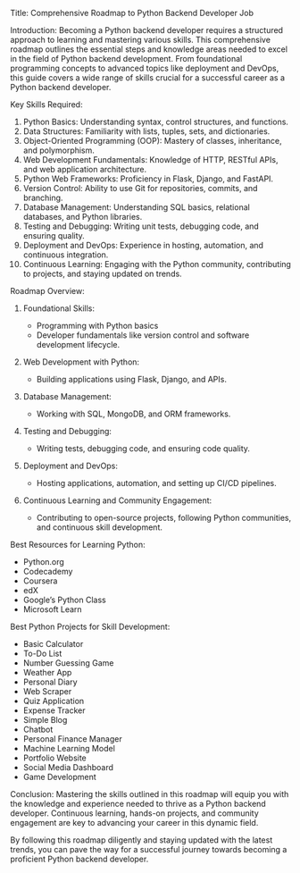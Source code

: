 Title: Comprehensive Roadmap to Python Backend Developer Job

Introduction:
Becoming a Python backend developer requires a structured approach to learning and mastering various skills. This comprehensive roadmap outlines the essential steps and knowledge areas needed to excel in the field of Python backend development. From foundational programming concepts to advanced topics like deployment and DevOps, this guide covers a wide range of skills crucial for a successful career as a Python backend developer.

Key Skills Required:
1. Python Basics: Understanding syntax, control structures, and functions.
2. Data Structures: Familiarity with lists, tuples, sets, and dictionaries.
3. Object-Oriented Programming (OOP): Mastery of classes, inheritance, and polymorphism.
4. Web Development Fundamentals: Knowledge of HTTP, RESTful APIs, and web application architecture.
5. Python Web Frameworks: Proficiency in Flask, Django, and FastAPI.
6. Version Control: Ability to use Git for repositories, commits, and branching.
7. Database Management: Understanding SQL basics, relational databases, and Python libraries.
8. Testing and Debugging: Writing unit tests, debugging code, and ensuring quality.
9. Deployment and DevOps: Experience in hosting, automation, and continuous integration.
10. Continuous Learning: Engaging with the Python community, contributing to projects, and staying updated on trends.

Roadmap Overview:
1. Foundational Skills:
   - Programming with Python basics
   - Developer fundamentals like version control and software development lifecycle.

2. Web Development with Python:
   - Building applications using Flask, Django, and APIs.

3. Database Management:
   - Working with SQL, MongoDB, and ORM frameworks.

4. Testing and Debugging:
   - Writing tests, debugging code, and ensuring code quality.

5. Deployment and DevOps:
   - Hosting applications, automation, and setting up CI/CD pipelines.

6. Continuous Learning and Community Engagement:
   - Contributing to open-source projects, following Python communities, and continuous skill development.

Best Resources for Learning Python:
- Python.org
- Codecademy
- Coursera
- edX
- Google’s Python Class
- Microsoft Learn

Best Python Projects for Skill Development:
- Basic Calculator
- To-Do List
- Number Guessing Game
- Weather App
- Personal Diary
- Web Scraper
- Quiz Application
- Expense Tracker
- Simple Blog
- Chatbot
- Personal Finance Manager
- Machine Learning Model
- Portfolio Website
- Social Media Dashboard
- Game Development

Conclusion:
Mastering the skills outlined in this roadmap will equip you with the knowledge and experience needed to thrive as a Python backend developer. Continuous learning, hands-on projects, and community engagement are key to advancing your career in this dynamic field.

By following this roadmap diligently and staying updated with the latest trends, you can pave the way for a successful journey towards becoming a proficient Python backend developer.